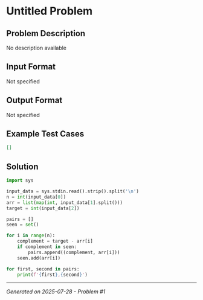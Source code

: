 # Untitled Problem

## Problem Description
No description available

## Input Format
Not specified

## Output Format
Not specified

## Example Test Cases
```json
[]
```

## Solution
```python
import sys

input_data = sys.stdin.read().strip().split('\n')
n = int(input_data[0])
arr = list(map(int, input_data[1].split()))
target = int(input_data[2])

pairs = []
seen = set()

for i in range(n):
    complement = target - arr[i]
    if complement in seen:
        pairs.append((complement, arr[i]))
    seen.add(arr[i])

for first, second in pairs:
    print(f'{first},{second}')
```

---
*Generated on 2025-07-28 - Problem #1*